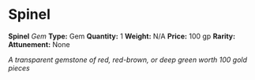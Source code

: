 # Spinel

**Spinel**
_Gem_
**Type:** Gem
**Quantity:** 1
**Weight:** N/A
**Price:** 100 gp
**Rarity:** 
**Attunement:** None

*A transparent gemstone of red, red-brown, or deep green worth 100 gold pieces*